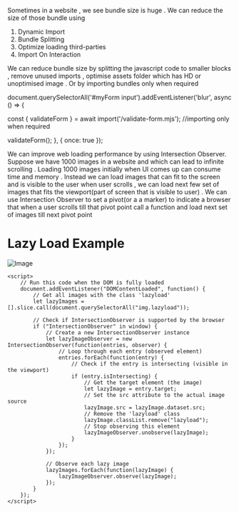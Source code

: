 Sometimes in a website , we see bundle size is huge . We can reduce the size of those bundle using
1. Dynamic Import
2. Bundle Splitting
3. Optimize loading third-parties
4. Import On Interaction

We can reduce bundle size by splitting the javascript code to smaller blocks , remove unused imports , optimise assets folder which has HD or unoptimised image .
Or by importing bundles only when required 

document.querySelectorAll('#myForm input').addEventListener('blur', async () => {

  const { validateForm } = await import('/validate-form.mjs'); //importing only when required
 
  validateForm();
}, { once: true });

We can improve web loading performance by using Intersection Observer. Suppose we have 1000 images in a website and which can lead to infinite scrolling . Loading 1000 images initially when UI comes up can consume time and memory . Instead we can load images that can fit to the screen and is visible to the user when user scrolls , we can load next few set of images that fits the viewport(part of screen that is visible to user) . We can use Intersection Observer to set a pivot(or a a marker) to indicate a browser that when a user scrolls till that pivot point call a function and load next set of images till next pivot point





<!DOCTYPE html>
<html lang="en">
<head>
    <meta charset="UTF-8">
    <meta name="viewport" content="width=device-width, initial-scale=1.0">
    <title>Lazy Load Example</title>
</head>
<body>
    <h1>Lazy Load Example</h1>
    <!-- Placeholder image that will be lazy-loaded -->
    <img src="placeholder.jpg" data-src="actual-image.jpg" alt="Image" class="lazyload">
    
    <script>
        // Run this code when the DOM is fully loaded
        document.addEventListener("DOMContentLoaded", function() {
            // Get all images with the class 'lazyload'
            let lazyImages = [].slice.call(document.querySelectorAll("img.lazyload"));
            
            // Check if IntersectionObserver is supported by the browser
            if ("IntersectionObserver" in window) {
                // Create a new IntersectionObserver instance
                let lazyImageObserver = new IntersectionObserver(function(entries, observer) {
                    // Loop through each entry (observed element)
                    entries.forEach(function(entry) {
                        // Check if the entry is intersecting (visible in the viewport)
                        if (entry.isIntersecting) {
                            // Get the target element (the image)
                            let lazyImage = entry.target;
                            // Set the src attribute to the actual image source
                            lazyImage.src = lazyImage.dataset.src;
                            // Remove the 'lazyload' class
                            lazyImage.classList.remove("lazyload");
                            // Stop observing this element
                            lazyImageObserver.unobserve(lazyImage);
                        }
                    });
                });

                // Observe each lazy image
                lazyImages.forEach(function(lazyImage) {
                    lazyImageObserver.observe(lazyImage);
                });
            }
        });
    </script>
</body>
</html>
